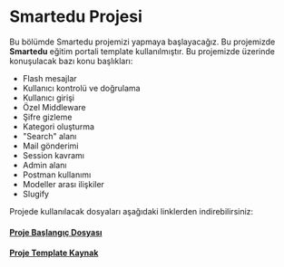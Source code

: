 Smartedu Projesi
======

Bu bölümde Smartedu projemizi yapmaya başlayacağız. Bu projemizde **Smartedu** eğitim portali template kullanılmıştır. Bu projemizde üzerinde konuşulacak bazı konu
başlıkları:
- Flash mesajlar
- Kullanıcı kontrolü ve doğrulama
- Kullanıcı girişi
- Özel Middleware
- Şifre gizleme
- Kategori oluşturma
- "Search" alanı
- Mail gönderimi
- Session kavramı
- Admin alanı
- Postman kullanımı
- Modeller arası ilişkiler
- Slugify

Projede kullanılacak dosyaları aşağıdaki linklerden indirebilirsiniz:

#### [Proje Başlangıç Dosyası](https://drive.google.com/drive/folders/1JQRLo-IZG-B3536rJSZ2jZeKfkcjNcA4?usp=sharing)
#### [Proje Template Kaynak](https://html.design/download/smartedu-education-template/)
